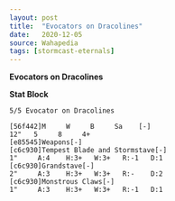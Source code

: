 ```yaml
---
layout: post
title:  "Evocators on Dracolines"
date:   2020-12-05
source: Wahapedia
tags: [stormcast-eternals]
---
```


**Evocators on Dracolines**

**Stat Block**
```
5/5 Evocator on Dracolines
```

```
[56f442]M     W     B     Sa    [-]
12"   5     8     4+    
[e85545]Weapons[-]
[c6c930]Tempest Blade and Stormstave[-]
1"     A:4    H:3+   W:3+   R:-1   D:1   
[c6c930]Grandstave[-]
2"     A:3    H:3+   W:3+   R:-    D:2   
[c6c930]Monstrous Claws[-]
1"     A:3    H:3+   W:3+   R:-1   D:1   
```


